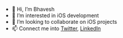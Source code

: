 - 👋 Hi, I’m Bhavesh
- 👀 I’m interested in iOS development
- 💞️ I’m looking to collaborate on iOS projects
- 📫 Connect me into [Twitter](https://twitter.com/bhaveshgupta21), [LinkedIn](https://www.linkedin.com/in/knowbhaveshgupta/)

<!---
bhavesh0296/bhavesh0296 is a ✨ special ✨ repository because its `README.md` (this file) appears on your GitHub profile.
You can click the Preview link to take a look at your changes.
--->
